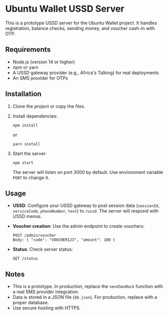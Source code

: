 
# Ubuntu Wallet USSD Server

This is a prototype USSD server for the Ubuntu Wallet project. It handles registration, balance checks, sending money, and voucher cash-in with OTP.

## Requirements

- Node.js (version 14 or higher)
- npm or yarn
- A USSD gateway provider (e.g., Africa's Talking) for real deployments
- An SMS provider for OTPs

## Installation

1. Clone the project or copy the files.
2. Install dependencies:

   ```
   npm install
   ```

   or

   ```
   yarn install
   ```

3. Start the server:

   ```
   npm start
   ```

   The server will listen on port 3000 by default. Use environment variable `PORT` to change it.

## Usage

- **USSD**: Configure your USSD gateway to post session data (`sessionId`, `serviceCode`, `phoneNumber`, `text`) to `/ussd`. The server will respond with USSD menus.
- **Voucher creation**: Use the admin endpoint to create vouchers:

   ```
   POST /admin/voucher
   Body: { "code": "VOUCHER123", "amount": 100 }
   ```

- **Status**: Check server status:

   ```
   GET /status
   ```

## Notes

- This is a prototype. In production, replace the `sendSmsMock` function with a real SMS provider integration.
- Data is stored in a JSON file (`db.json`). For production, replace with a proper database.
- Use secure hosting with HTTPS.
